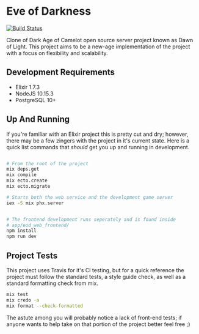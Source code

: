 # Eve of Darkness

[![Build Status](https://travis-ci.org/Eve-of-Darkness/eve-of-darkness.svg?branch=master)](https://travis-ci.org/Eve-of-Darkness/eve-of-darkness)

Clone of Dark Age of Camelot open source server project known as Dawn of Light.  This
project aims to be a new-age implementation of the project with a focus on
flexibility and scalability.

## Development Requirements

 * Elixir 1.7.3
 * NodeJS 10.15.3
 * PostgreSQL 10+

## Up And Running

If you're familiar with an Elixir project this is pretty cut and dry; however,
there may be a few zingers with the project in it's current state.  Here is a
quick list commands that _should_ get you up and running in development.

```bash

# From the root of the project
mix deps.get
mix compile
mix ecto.create
mix ecto.migrate

# Starts both the web service and the development game server
iex -S mix phx.server
```

```bash

# The frontend development runs seperately and is found inside
# app/eod_web_frontend/
npm install
npm run dev
```

## Project Tests

This project uses Travis for it's CI testing, but for a quick reference the
project must follow the standard tests, a style guide check, as well as a
standard formatting check from mix.

```bash
mix test
mix credo -a
mix format --check-formatted
```

The astute among you will probably notice a lack of front-end tests; if anyone
wants to help take on that portion of the project better feel free ;)
